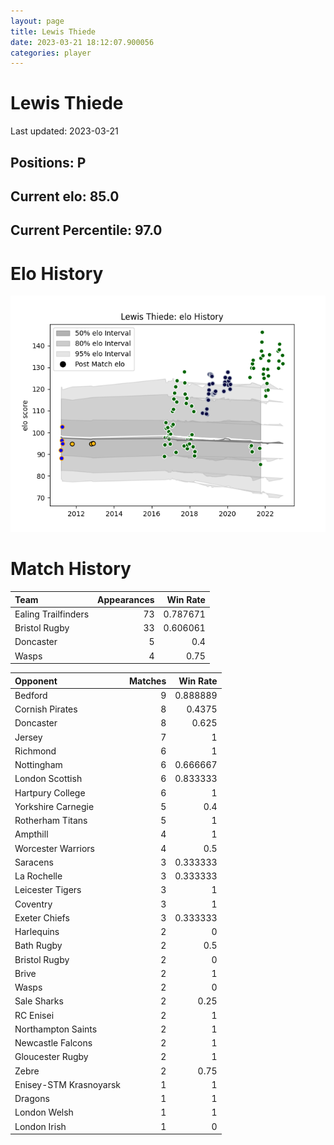 ```yaml
---  
layout: page  
title: Lewis Thiede  
date: 2023-03-21 18:12:07.900056  
categories: player  
---
```

# Lewis Thiede


Last updated: 2023-03-21
## Positions: P

## Current elo: 85.0

## Current Percentile: 97.0

# Elo History


![elo history](history_LewisThiede.png)
# Match History


| Team                |   Appearances |   Win Rate |
|:--------------------|--------------:|-----------:|
| Ealing Trailfinders |            73 |   0.787671 |
| Bristol Rugby       |            33 |   0.606061 |
| Doncaster           |             5 |   0.4      |
| Wasps               |             4 |   0.75     |

| Opponent               |   Matches |   Win Rate |
|:-----------------------|----------:|-----------:|
| Bedford                |         9 |   0.888889 |
| Cornish Pirates        |         8 |   0.4375   |
| Doncaster              |         8 |   0.625    |
| Jersey                 |         7 |   1        |
| Richmond               |         6 |   1        |
| Nottingham             |         6 |   0.666667 |
| London Scottish        |         6 |   0.833333 |
| Hartpury College       |         6 |   1        |
| Yorkshire Carnegie     |         5 |   0.4      |
| Rotherham Titans       |         5 |   1        |
| Ampthill               |         4 |   1        |
| Worcester Warriors     |         4 |   0.5      |
| Saracens               |         3 |   0.333333 |
| La Rochelle            |         3 |   0.333333 |
| Leicester Tigers       |         3 |   1        |
| Coventry               |         3 |   1        |
| Exeter Chiefs          |         3 |   0.333333 |
| Harlequins             |         2 |   0        |
| Bath Rugby             |         2 |   0.5      |
| Bristol Rugby          |         2 |   0        |
| Brive                  |         2 |   1        |
| Wasps                  |         2 |   0        |
| Sale Sharks            |         2 |   0.25     |
| RC Enisei              |         2 |   1        |
| Northampton Saints     |         2 |   1        |
| Newcastle Falcons      |         2 |   1        |
| Gloucester Rugby       |         2 |   1        |
| Zebre                  |         2 |   0.75     |
| Enisey-STM Krasnoyarsk |         1 |   1        |
| Dragons                |         1 |   1        |
| London Welsh           |         1 |   1        |
| London Irish           |         1 |   0        |